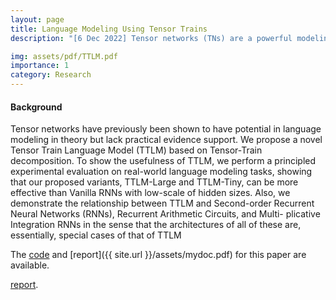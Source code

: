 ```yaml
---
layout: page
title: Language Modeling Using Tensor Trains
description: "[6 Dec 2022] Tensor networks (TNs) are a powerful modeling framework developed for complex quantum systems, and have been recently applied within machine learning.  We propose a novel Tensor Train Language Model, as a first attempt to apply tensor networks on realworld language modeling tasks."

img: assets/pdf/TTLM.pdf
importance: 1
category: Research
---
```


#### Background

Tensor networks have previously been shown to have potential in language modeling in theory but lack practical evidence support. We propose a novel Tensor Train Language Model (TTLM) based on Tensor-Train decomposition. To show the usefulness of TTLM, we perform a principled experimental evaluation on real-world language modeling tasks, showing that our proposed variants, TTLM-Large and TTLM-Tiny, can be more effective than Vanilla RNNs with low-scale of hidden sizes. Also, we demonstrate the relationship between TTLM and Second-order Recurrent Neural Networks (RNNs), Recurrent Arithmetic Circuits, and Multi-
plicative Integration RNNs in the sense that the architectures of all of these are, essentially, special cases of that of TTLM


The <a href="https://github.com/tensortrainlm/tensortrainlm">code</a> and [report]({{ site.url }}/assets/mydoc.pdf) for this paper are available.

<a class="page-link" href="{{ '/assets/4502_language_modeling_using_tensor.pdf' | prepend: site.baseurl | prepend: site.url }}">report</a>.
